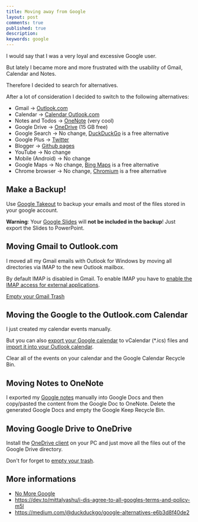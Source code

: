 ```yaml
---
title: Moving away from Google
layout: post
comments: true
published: true
description: 
keywords: google
---
```


I would say that I was a very loyal and excessive Google user. 

But lately I became more and more frustrated with the usability of Gmail, Calendar and Notes. 

Therefore I decided to search for alternatives. 

After a lot of consideration I decided to switch to the following alternatives:

* Gmail -> [Outlook.com](https://outlook.com)
* Calendar -> [Calendar Outlook.com](https://office.live.com/start/Calendar.aspx)
* Notes and Todos -> [OneNote](https://www.onenote.com/hrd) (very cool)
* Google Drive -> [OneDrive](https://onedrive.live.com) (15 GB free)
* Google Search -> No change, [DuckDuckGo](https://duckduckgo.com/) is a free alternative
* Google Plus -> [Twitter](https://twitter.com/)
* Blogger -> [Github pages](https://pages.github.com/)
* YouTube -> No change
* Mobile (Android) -> No change
* Google Maps -> No change, [Bing Maps](https://www.bing.com/maps) is a free alternative
* Chrome browser -> No change, [Chromium](https://www.chromium.org/Home) is a free alternative

## Make a Backup!

Use [Google Takeout](https://takeout.google.com/settings/takeout) to backup your emails and most of the files stored in your google account.

**Warning**: Your [Google Slides](https://docs.google.com/presentation/) will **not be included in the backup**! Just export the Slides to PowerPoint.

## Moving Gmail to Outlook.com

I moved all my Gmail emails with Outlook for Windows by moving all directories via IMAP to the new Outlook mailbox. 

By default IMAP is disabled in Gmail. To enable IMAP you have to [enable the IMAP access for external applications](https://support.google.com/mail/answer/7126229?hl=en).

[Empty your Gmail Trash](https://support.google.com/mail/answer/7401?co=GENIE.Platform%3DDesktop&hl=en)

## Moving the Google to the Outlook.com Calendar

I just created my calendar events manually.

But you can also [export your Google calendar](https://support.google.com/calendar/answer/37111?hl=en) to vCalendar (*.ics) files and [import it into your Outlook calendar](https://support.office.com/en-us/article/import-or-subscribe-to-a-calendar-in-outlook-com-cff1429c-5af6-41ec-a5b4-74f2c278e98c).

Clear all of the events on your calendar and the Google Calendar Recycle Bin.

## Moving Notes to OneNote

I exported my [Google notes](https://keep.google.com/) manually into Google Docs and then copy/pasted the content from the 
Google Doc to OneNote. Delete the generated Google Docs and empty the Google Keep Recycle Bin.

## Moving Google Drive to OneDrive

Install the [OneDrive client](https://onedrive.live.com/about/en-US/download/) on your PC and just move all the files out of the Google Drive directory.

Don't for forget to [empty your trash](https://support.google.com/drive/answer/2375102?co=GENIE.Platform%3DDesktop&hl=en).

## More informations

* [No More Google](https://nomoregoogle.com/)
* <https://dev.to/mittalyashu/i-dis-agree-to-all-googles-terms-and-policy-m5l>
* <https://medium.com/@duckduckgo/google-alternatives-e6b3d8f40de2>

